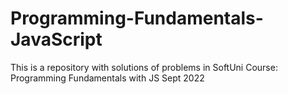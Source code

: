 # Programming-Fundamentals-JavaScript
This is a repository with solutions of problems in SoftUni Course: Programming Fundamentals with JS Sept 2022
